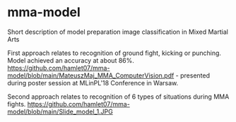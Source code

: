 # mma-model
Short description of model preparation image classification in Mixed Martial Arts

First approach relates to recognition of ground fight, kicking or punching. Model achieved an accuracy at about 86%.
https://github.com/hamlet07/mma-model/blob/main/MateuszMaj_MMA_ComputerVision.pdf - presented during poster session at MLinPL'18 Conference in Warsaw.

Second approach relates to recognition of 6 types of situations during MMA fights.
https://github.com/hamlet07/mma-model/blob/main/Slide_model_1.JPG
